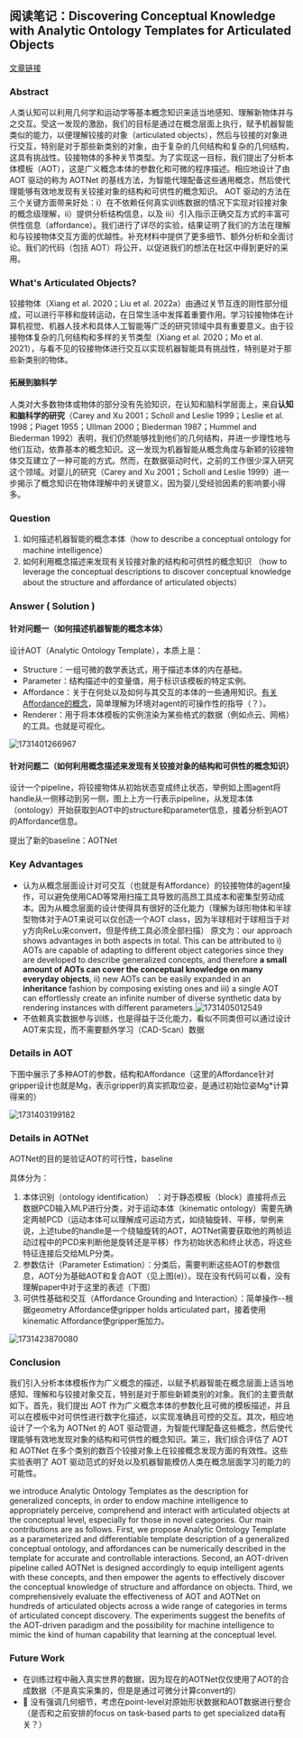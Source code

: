 ## 阅读笔记：Discovering Conceptual Knowledge with Analytic Ontology Templates for Articulated Objects

[文章链接](https://openreview.net/forum?id=b2ZOoojJOs&referrer=%5Bthe%20profile%20of%20Longfei%20Xu%5D(%2Fprofile%3Fid%3D~Longfei_Xu2))

### Abstract

人类认知可以利用几何学和运动学等基本概念知识来适当地感知、理解新物体并与之交互。受这一发现的激励，我们的目标是通过在概念层面上执行，赋予机器智能类似的能力，以便理解铰接的对象（articulated objects），然后与铰接的对象进行交互，特别是对于那些新类别的对象，由于复杂的几何结构和复杂的几何结构，这具有挑战性。铰接物体的多种关节类型。为了实现这一目标，我们提出了分析本体模板（AOT），这是广义概念本体的参数化和可微的程序描述。相应地设计了由 AOT 驱动的称为 AOTNet 的基线方法，为智能代理配备这些通用概念，然后使代理能够有效地发现有关铰接对象的结构和可供性的概念知识。 AOT 驱动的方法在三个关键方面带来好处：i）在不依赖任何真实训练数据的情况下实现对铰接对象的概念级理解，ii）提供分析结构信息，以及 iii）引入指示正确交互方式的丰富可供性信息（affordance）。我们进行了详尽的实验，结果证明了我们的方法在理解和与铰接物体交互方面的优越性。补充材料中提供了更多细节、额外分析和全面讨论。我们的代码（包括 AOT）将公开，以促进我们的想法在社区中得到更好的采用。

### What's Articulated Objects?

铰接物体（Xiang et al. 2020；Liu et al. 2022a）由通过关节互连的刚性部分组成，可以进行平移和旋转运动，在日常生活中发挥着重要作用。学习铰接物体在计算机视觉、机器人技术和具体人工智能等广泛的研究领域中具有重要意义。由于铰接物体复杂的几何结构和多样的关节类型（Xiang et al. 2020；Mo et al. 2021），与看不见的铰接物体进行交互以实现机器智能具有挑战性，特别是对于那些新类别的物体。

#### 拓展到脑科学

人类对大多数物体或物体的部分没有先验知识，在认知和脑科学层面上，来自**认知和脑科学的研究**（Carey and Xu 2001；Scholl and Leslie 1999；Leslie et al. 1998；Piaget 1955；Ullman 2000；Biederman 1987；Hummel and Biederman 1992）表明，我们仍然能够找到他们的几何结构，并进一步理性地与他们互动，依靠基本的概念知识。这一发现为机器智能从概念角度与新颖的铰接物体交互建立了一种可能的方式。然而，在数据驱动时代，之前的工作很少深入研究这个领域。对婴儿的研究（Carey and Xu 2001；Scholl and Leslie 1999）进一步揭示了概念知识在物体理解中的关键意义，因为婴儿受经验因素的影响要小得多。

### Question

1. 如何描述机器智能的概念本体（how to describe a conceptual ontology for machine intelligence）
2. 如何利用概念描述来发现有关铰接对象的结构和可供性的概念知识 （how to leverage the conceptual descriptions to discover conceptual knowledge about the structure and affordance of articulated objects）

### Answer ( Solution )

#### 针对问题一（如何描述机器智能的概念本体）

设计AOT（Analytic Ontology Template），本质上是：

* Structure：一组可微的数学表达式，用于描述本体的内在基础。
* Parameter：结构描述中的变量值，用于标识该模板的特定实例。
* Affordance：关于在何处以及如何与其交互的本体的一些通用知识。[有关Affordance的概念](https://www.zhihu.com/question/19608055)，简单理解为环境对agent的可操作性的指导（？）。
* Renderer：用于将本体模板的实例渲染为某些格式的数据（例如点云、网格）的工具。也就是可视化。

![1731401266967](image/2024-11-12-blog-post-1/1731401266967.png)

#### 针对问题二（如何利用概念描述来发现有关铰接对象的结构和可供性的概念知识）

设计一个pipeline，将铰接物体从初始状态变成终止状态，举例如上图agent将handle从一侧移动到另一侧，图上上方一行表示pipeline，从发现本体（ontology）开始获取到AOT中的structure和parameter信息，接着分析到AOT的Affordance信息。

提出了新的baseline：AOTNet

### Key Advantages

* 认为从概念层面设计对可交互（也就是有Affordance）的铰接物体的agent操作，可以避免使用CAD等常用扫描工具导致的高昂工具成本和密集型劳动成本。因为从概念层面的设计使得具有很好的泛化能力（理解为球形物体和半球型物体对于AOT来说可以仅创造一个AOT class，因为半球相对于球相当于对y方向ReLu来convert，但是传统工具必须全部扫描）
  原文为：our approach shows advantages in both aspects in total. This can be attributed to i) AOTs are capable of adapting to different object categories since they are developed to describe generalized concepts, and therefore **a small amount of AOTs can cover the conceptual knowledge on many everyday objects**, ii) new AOTs can be easily expanded in an **inheritance** fashion by composing existing ones and iii) a single AOT can effortlessly create an infinite number of diverse synthetic data by rendering instances with different parameters.![1731405012549](image/2024-11-12-blog-post-1/1731405012549.png)
* 不依赖真实数据参与训练，也是得益于泛化能力，看似不同类但可以通过设计AOT来实现，而不需要额外学习（CAD-Scan）数据

### Details in AOT

下图中展示了多种AOT的参数，结构和Affordance（这里的Affordance针对gripper设计也就是Mg，表示gripper的真实抓取位姿，是通过初始位姿Mg*计算得来的）

![1731403199182](image/2024-11-12-blog-post-1/1731403199182.png)

### Details in AOTNet

AOTNet的目的是验证AOT的可行性，baseline

具体分为：

1. 本体识别（ontology identification） ：对于静态模板（block）直接将点云数据PCD输入MLP进行分类，对于运动本体（kinematic ontology）需要先确定两帧PCD（运动本体可以理解成可运动方式，如绕轴旋转、平移，举例来说，上述tube的handle是一个绕轴旋转的AOT，AOTNet需要获取他的两帧运动过程中的PCD来判断他是旋转还是平移）作为初始状态和终止状态，将这些特征连接后交给MLP分类。
2. 参数估计（Parameter Estimation）：分类后，需要判断这些AOT的参数信息，AOT分为基础AOT和复合AOT（见上图(e)）。现在没有代码可以看，没有理解paper中对于这里的表述（下图）
3. 可供性基础和交互（Affordance Grounding and Interaction）：简单操作--根据geometry Affordance使gripper holds articulated part，接着使用kinematic Affordance使gripper施加力。

![1731423870080](image/2024-11-12-blog-post-1/1731423870080.png)

### Conclusion

我们引入分析本体模板作为广义概念的描述，以赋予机器智能在概念层面上适当地感知、理解和与铰接对象交互，特别是对于那些新颖类别的对象。我们的主要贡献如下。首先，我们提出 AOT 作为广义概念本体的参数化且可微的模板描述，并且可以在模板中对可供性进行数字化描述，以实现准确且可控的交互。其次，相应地设计了一个名为 AOTNet 的 AOT 驱动管道，为智能代理配备这些概念，然后使代理能够有效地发现对象的结构和可供性的概念知识。第三，我们综合评估了 AOT 和 AOTNet 在多个类别的数百个铰接对象上在铰接概念发现方面的有效性。这些实验表明了 AOT 驱动范式的好处以及机器智能模仿人类在概念层面学习的能力的可能性。

we introduce Analytic Ontology Templates as the description for generalized concepts, in order to endow machine intelligence to appropriately perceive, comprehend
and interact with articulated objects at the conceptual level, especially for those in novel categories. Our main contributions are as follows. First, we propose Analytic Ontology Template as a parameterized and differentiable template description of a generalized conceptual ontology, and affordances can be numerically described in the template for accurate and controllable interactions. Second, an AOT-driven pipeline called AOTNet is designed accordingly to equip intelligent agents with these concepts, and then empower the agents to effectively discover the conceptual knowledge of structure and affordance on objects. Third, we comprehensively evaluate the effectiveness of AOT and AOTNet on hundreds of articulated objects across a wide range of categories in terms of articulated concept discovery. The experiments suggest the benefits of the AOT-driven paradigm and the possibility for machine intelligence to mimic the kind of human capability that learning at the conceptual level.

### Future Work

* 在训练过程中融入真实世界的数据，因为现在的AOTNet仅仅使用了AOT的合成数据（不是真实采集的，但是是通过可微分计算convert的）
* 🔑 没有强调几何细节，考虑在point-level对原始形状数据和AOT数据进行整合（是否和之前安排的focus on task-based parts to get specialized data有关？）
